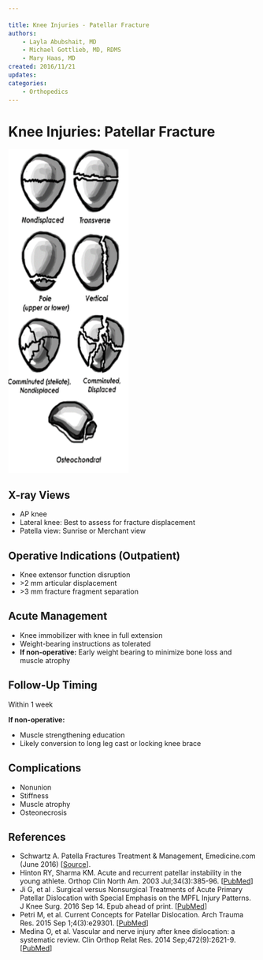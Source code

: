 ```yaml
---

title: Knee Injuries - Patellar Fracture
authors:
    - Layla Abubshait, MD
    - Michael Gottlieb, MD, RDMS
    - Mary Haas, MD
created: 2016/11/21
updates:
categories:
    - Orthopedics
---
```


# Knee Injuries: Patellar Fracture

![Drawing of the types of patellar fractures](media/knee-injuries-patella-fracture_image-1.png)

## X-ray Views

- AP knee
- Lateral knee: Best to assess for fracture displacement
- Patella view: Sunrise or Merchant view

## Operative Indications (Outpatient)

- Knee extensor function disruption
- &gt;2 mm articular displacement
- &gt;3 mm fracture fragment separation

## Acute Management
- Knee immobilizer with knee in full extension
- Weight-bearing instructions as tolerated
- **If non-operative:** Early weight bearing to minimize bone loss and muscle atrophy

## Follow-Up Timing

Within 1 week

**If non-operative:**

- Muscle strengthening education
- Likely conversion to long leg cast or locking knee brace

## Complications

- Nonunion
- Stiffness
- Muscle atrophy
- Osteonecrosis

## References

- Schwartz A. Patella Fractures Treatment & Management, Emedicine.com (June 2016) [[Source](http://emedicine.medscape.com/article/1249384-treatment)].
- Hinton RY, Sharma KM. Acute and recurrent patellar instability in the young athlete. Orthop Clin North Am. 2003 Jul;34(3):385-96. [[PubMed](https://www.ncbi.nlm.nih.gov/pubmed/?term=12974488)]
- Ji G, et al . Surgical versus Nonsurgical Treatments of Acute Primary Patellar Dislocation with Special Emphasis on the MPFL Injury Patterns. J Knee Surg. 2016 Sep 14. Epub ahead of print. [[PubMed](https://www.ncbi.nlm.nih.gov/pubmed/?term=27626368.)]
- Petri M, et al. Current Concepts for Patellar Dislocation. Arch Trauma Res. 2015 Sep 1;4(3):e29301. [[PubMed](https://www.ncbi.nlm.nih.gov/pubmed/?term=26566512)]
- Medina O, et al. Vascular and nerve injury after knee dislocation: a systematic review. Clin Orthop Relat Res. 2014 Sep;472(9):2621-9. [[PubMed](https://www.ncbi.nlm.nih.gov/pubmed/?term=24554457)]
